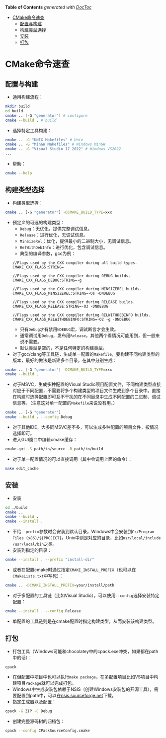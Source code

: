<!-- START doctoc generated TOC please keep comment here to allow auto update -->
<!-- DON'T EDIT THIS SECTION, INSTEAD RE-RUN doctoc TO UPDATE -->
**Table of Contents**  *generated with [DocToc](https://github.com/thlorenz/doctoc)*

- [CMake命令速查](#cmake%E5%91%BD%E4%BB%A4%E9%80%9F%E6%9F%A5)
  - [配置与构建](#%E9%85%8D%E7%BD%AE%E4%B8%8E%E6%9E%84%E5%BB%BA)
  - [构建类型选择](#%E6%9E%84%E5%BB%BA%E7%B1%BB%E5%9E%8B%E9%80%89%E6%8B%A9)
  - [安装](#%E5%AE%89%E8%A3%85)
  - [打包](#%E6%89%93%E5%8C%85)

<!-- END doctoc generated TOC please keep comment here to allow auto update -->

# CMake命令速查


## 配置与构建

- 通用构建流程：
```sh
mkdir build
cd build
cmake .. [-G "generator"] # configure
cmake --build . # build
```
- 选择特定工具构建：
```sh
cmake .. -G "UNIX Makefiles" # Unix
cmake .. -G "MinGW Makefiles" # Windows MinGW
cmake .. -G "Visual Studio 17 2022" # Windows VS2022
...
```
- 帮助：
```sh
cmake --help
```

## 构建类型选择

- 构建类型选择：
```sh
cmake .. [-G "generator"] -DCMAKE_BUILD_TYPE=xxx
```
- 预定义的可选的构建类型：
    - `Debug`：无优化，提供完整调试信息。
    - `Release`：进行优化，无调试信息。
    - `MinSizeRel`：优化，提供最小的二进制大小，无调试信息。
    - `RelWithDebInfo`：进行优化，包含调试信息。
    - 典型的编译参数，gcc为例：
    ```
    //Flags used by the CXX compiler during all build types.
    CMAKE_CXX_FLAGS:STRING=

    //Flags used by the CXX compiler during DEBUG builds.
    CMAKE_CXX_FLAGS_DEBUG:STRING=-g

    //Flags used by the CXX compiler during MINSIZEREL builds.
    CMAKE_CXX_FLAGS_MINSIZEREL:STRING=-Os -DNDEBUG

    //Flags used by the CXX compiler during RELEASE builds.
    CMAKE_CXX_FLAGS_RELEASE:STRING=-O3 -DNDEBUG

    //Flags used by the CXX compiler during RELWITHDEBINFO builds.
    CMAKE_CXX_FLAGS_RELWITHDEBINFO:STRING=-O2 -g -DNDEBUG
    ```
    - 只有`Debug`才有禁用`NDEBUG`宏，调试断言才会生效。
    - 通常调试用`Debug`，发布用`Release`，其他两个看情况可能用到，但一般来说不需要。
    - 默认类型是空的，不是任何特定的构建类型。
- 对于gcc/clang等工具链，生成单一配置的`Makefile`，要构建不同构建类型的版本，最好的做法是新建多个目录，在其中分别生成：
```sh
cmake .. [-G "generator"] -DCMAKE_BUILD_TYPE=xxx
cmake --build .
```
- 对于MSVC，生成多种配置的Visual Studio项目配置文件，不同构建类型直接对应于不同配置，不需要将多个构建类型的项目文件生成到多个目录中。直接在构建时选择配置即可互不干扰的在不同目录中生成不同配置的二进制、调试信息等。（注意这对单一配置的`Makefile`来说没有用。）
```sh
cmake .. [-G "generator"]
cmake --build . --config Debug
```
- 对于其他IDE，大多同MSVC差不多，可以生成多种配置的项目文件，按情况选择即可。
- 进入GUI窗口中编辑cmake缓存：
```sh
cmake-gui -S path/to/source -B path/to/build
```
- 对于单一配置情况的可以直接调用（其中会调用上面的命令）：
```sh
make edit_cache
```

## 安装

- 安装
```sh
cd ./build
cmake ..
cmake --build .
cmake --install .
```
- 不给`--prefix`参数时会安装到默认目录，Windows中会安装到`C:/Program Files (x86)/${PROJECT}`。Unix中则是对应的目录，比如`usr/local/include /usr/local/bin`之类。
- 安装到指定的目录：
```sh
cmake --install . --prefix "install-dir"
```
- 或者在配置cmake时通过指定`CMAKE_INSTALL_PREFIX`（也可以在`CMakeLists.txt`中写死）：
```sh
cmake .. -DCMAKE_INSTALL_PREFIX=your/install/path
```
- 对于多配置的工具链（比如Visual Studio），可以使用`--config`选择安装特定配置：
```sh
cmake --install . --config Release
```
- 单配置的工具链则是在cmake配置时指定构建类型，从而安装该构建类型。

## 打包

- 打包工具（Windows可能和chocolatey中的cpack.exe冲突，如果都在path中的话）：
```sh
cpack
```
- 在但配置中项目中也可以执行`make package`，在多配置项目比如VS项目中构建项目`Package`就可以完成打包。
- Windows中生成安装包依赖于NSIS（创建Windows安装包的开源工具），需要配置到path中，可以在[nsis.sourceforge.net](https://nsis.sourceforge.io/Main_Page)下载。
- 指定生成器以及配置：
```sh
cpack -G ZIP -C Debug
```
- 创建完整源码树的归档包：
```sh
cpack --config CPackSourceConfig.cmake
```
